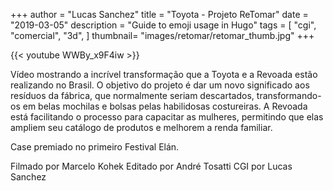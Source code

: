 +++
author = "Lucas Sanchez"
title = "Toyota - Projeto ReTomar"
date = "2019-03-05"
description = "Guide to emoji usage in Hugo"
tags = [
    "cgi",
    "comercial",
    "3d",
]
thumbnail= "images/retomar/retomar_thumb.jpg"
+++

{{< youtube WWBy_x9F4iw >}}

Vídeo mostrando a incrível transformação que a Toyota e a Revoada estão realizando no Brasil. O objetivo do projeto é dar um novo significado aos resíduos da fábrica, que normalmente seriam descartados, transformando-os em belas mochilas e bolsas pelas habilidosas costureiras. A Revoada está facilitando o processo para capacitar as mulheres, permitindo que elas ampliem seu catálogo de produtos e melhorem a renda familiar.

Case premiado no primeiro Festival Elán.

Filmado por Marcelo Kohek
Editado por André Tosatti
CGI por Lucas Sanchez

